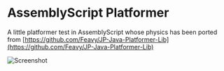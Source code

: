 # AssemblyScript Platformer
A little platformer test in AssemblyScript whose physics has been ported from [https://github.com/Feavy/JP-Java-Platformer-Lib](https://github.com/Feavy/JP-Java-Platformer-Lib)

![Screenshot](https://image.prntscr.com/image/J7jjk6rSRvyeAGEZg-2f7Q.png)